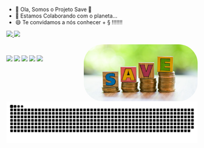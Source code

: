 - 🌱 Ola, Somos o Projeto Save 👋
- 💞️ Estamos Colaborando com o planeta...
- 😄 Te convidamos a nós conhecer + § !!!!!!!

<div>
  <a href="https://github.com/saveproject7">
  <img height="180em" src="https://github-readme-stats.vercel.app/api?username=saveproject7&show_icons=true&theme=react&include_all_commits=true&count_private=true"/>
  <img height="180em" src="https://github-readme-stats.vercel.app/api/top-langs/?username=saveproject7&layout=compact&langs_count=7&theme=react"/>
</div>
<div style="display: inline_block"><br>
  
  <img align="right" alt="save-pic" height="150" style="border-radius:50px;" src="https://github.com/saveproject7/saveproject7/blob/6e5a49a2cbf338fec3b0e5a433c4680fb5212b3e/SAVE.jpg">
  
</div>
  
  ##
 
<div>
  <a href = "mailto:psavep@outlook.com" target="_blank"><img src="https://img.shields.io/badge/-outlook-%23333?style=for-the-badge&logo=windows&logoColor=informational"></a>
  <a href="..." target="_blank"><img src="https://img.shields.io/badge/twitter-9146FF?style=for-the-badge&logo=twitter&logoColor=white"></a> 
 	<a href="..." target="_blank"><img src="https://img.shields.io/badge/facebook-9146FF?style=for-the-badge&logo=facebook&logoColor=white"></a> 
  <a href="..." target="_blank"><img src="https://img.shields.io/badge/instagram-9146FF?style=for-the-badge&logo=instagram&logoColor=white"></a> 
  <a href="..." target="_blank"><img src="https://img.shields.io/badge/-LinkedIn-%230077B5?style=for-the-badge&logo=linkedin&logoColor=white"></a> 
 
</div>

 <div> 
 
  ![Snake animation](https://github.com/helenawillians7/grid_snake/blob/25d6c507a0e50f44643ffa911b930b434b0c815d/grid-snake.svg)
 
</div>
